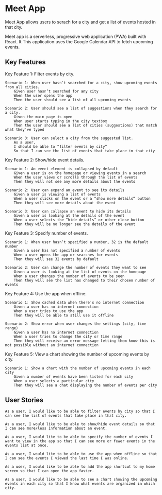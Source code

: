 # Meet App

Meet App allows users to serach for a city and get a list of events hosted in that city.

Meet app is a serverless, progressive web application (PWA) built with React. It This application uses the Google Calendar API to fetch upcoming events.

## Key Features

Key Feature 1: Filter events by city.

    Scenario 1: When user hasn’t searched for a city, show upcoming events from all cities.
        Given user hasn’t searched for any city
        When the user opens the app
        Then the user should see a list of all upcoming events

    Scenario 2: User should see a list of suggestions when they search for a city.
        Given the main page is open
        When user starts typing in the city textbox
        Then the user should see a list of cities (suggestions) that match what they’ve typed

    Scenario 3: User can select a city from the suggested list.
        As a user,
        I should be able to “filter events by city”
        So that I can see the list of events that take place in that city

Key Feature 2: Show/hide event details.

    Scenario 1: An event element is collapsed by default
        Given a user is on the homepage or viewing events in a search
        When the user views or scrolls through the list of events
        Then they will not see any more details about the events

    Scenario 2: User can expand an event to see its details
        Given a user is viewing a list of events
        When a user clicks on the event or a “show more details” button
        Then they will see more details about the event

    Scenario 3: User can collapse an event to hide its details
        Given a user is looking at the details of the event
        When a user selects the “hide details” or other close button
        Then they will be no longer see the details of the event

Key Feature 3: Specify number of events.

    Scenario 1: When user hasn’t specified a number, 32 is the default number
        Given a user has not specified a number of events
        When a user opens the app or searches for events
        Then they will see 32 events by default

    Scenario 2: User can change the number of events they want to see
        Given a user is looking at the list of events on the homepage
        When a user changes the number of events to be seen
        Then they will see the list has changed to their chosen number of events

Key Feature 4: Use the app when offline.

    Scenario 1: Show cached data when there’s no internet connection
        Given a user has no internet connection
        When a user tries to use the app
        Then they will be able to still use it offline

    Scenario 2: Show error when user changes the settings (city, time range)
        Given a user has no internet connection
        When a user tries to change the city or time range
        Then they will receive an error message letting them know this is not possible without an internet connection

Key Feature 5: View a chart showing the number of upcoming events by city.

    Scenario 1: Show a chart with the number of upcoming events in each city
        Given a number of events have been listed for each city
        When a user selects a particular city
        Then they will see a chat displaying the number of events per city

## User Stories

    As a user, I would like to be able to filter events by city so that I can see the list of events that take place in that city.

    As a user, I would like to be able to show/hide event details so that I can see more/less information about an event.

    As a user, I would like to be able to specify the number of events I want to view in the app so that I can see more or fewer events in the events list at once.

    As a user, I would like to be able to use the app when offline so that I can see the events I viewed the last time I was online.

    As a user, I would like to be able to add the app shortcut to my home screen so that I can open the app faster.

    As a user, I would like to be able to see a chart showing the upcoming events in each city so that I know what events are organized in which city.
